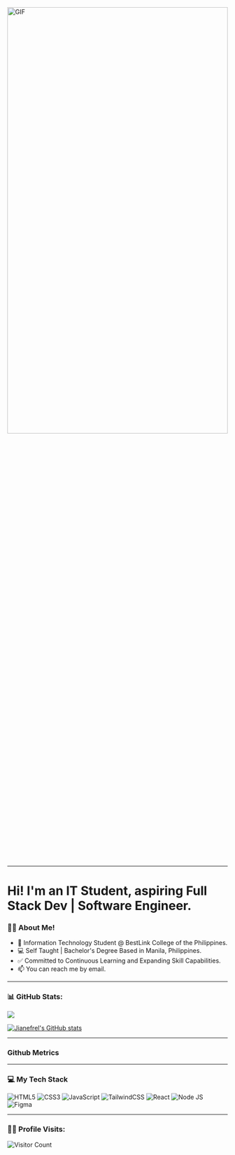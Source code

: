 <!-- ### Hi there 👋 -->
<img width="100%" height="50%" src="https://media.giphy.com/media/v1.Y2lkPTc5MGI3NjExYzl3bTNhcjh3czJkbXBkaDk4eWQ0NzUyMHBmMGRxbDdlbTI0ajdkdSZlcD12MV9pbnRlcm5hbF9naWZfYnlfaWQmY3Q9Zw/tgVwqeYuPvmyjTQhEi/giphy.gif" alt="GIF"/>

------------------------------------------- 

# Hi! I'm an IT Student, aspiring Full Stack Dev | Software Engineer.

### 👨‍💻 About Me!
-  🏫 Information Technology Student @ BestLink College of the Philippines.
-  💻 Self Taught | Bachelor's Degree Based in Manila, Philippines.
-  ✅ Committed to Continuous Learning and Expanding Skill Capabilities.
-  📫 You can reach me by email.

-------------------------------------------

### 📊  GitHub Stats:
![](https://github-readme-streak-stats.herokuapp.com/?user=JianefrelDionaldo&theme=midnight-purple&hide_border=flase)

[![Jianefrel's GitHub stats](https://github-readme-stats.vercel.app/api?username=JianefrelDionaldo&show_icons=true&hide_border=false&theme=midnight-purple)](https://github.com/JianefrelDionaldo/github-readme-stats)

-------------------------------------------
### Github Metrics

<!--START_SECTION:waka-->
<!--END_SECTION:waka-->

-------------------------------------------
### 💻  My Tech Stack

![HTML5](https://img.shields.io/badge/html5-%23E34F26.svg?style=for-the-badge&logo=html5&logoColor=white)
![CSS3](https://img.shields.io/badge/css3-%231572B6.svg?style=for-the-badge&logo=css3&logoColor=white)
![JavaScript](https://img.shields.io/badge/javascript-%23323330.svg?style=for-the-badge&logo=javascript&logoColor=%23F7DF1E)
![TailwindCSS](https://img.shields.io/badge/tailwind%20css-%2338B2AC.svg?style=for-the-badge&logo=tailwind-css&logoColor=white)
![React](https://img.shields.io/badge/react-%2320232a.svg?style=for-the-badge&logo=react&logoColor=%2361DAFB)
![Node JS](https://img.shields.io/badge/Node%20JS-black?style=for-the-badge&logo=node.js&logoColor=green)
![Figma](https://img.shields.io/badge/figma-6527BE.svg?style=for-the-badge&logo=figma&logoColor=white)

--------------------------------------------

### 👨‍💻  Profile Visits:
![Visitor Count](https://profile-counter.glitch.me/{JianefrelDionaldo}/count.svg)

<!--
  <img src="https://github-readme-stats.vercel.app/api?username=JianefrelDionaldo&theme=tokyonight&show_icons=true&hide_border=true&count_private=true" alt="Err-Stats"/>
  <img src="https://github-readme-streak-stats.herokuapp.com?user=JianefrelDionaldo&theme=tokyonight&hide_border=true" alt="Err-stats"/>
-->
